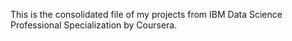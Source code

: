 This is the consolidated file of my projects from IBM Data Science Professional Specialization by Coursera.
